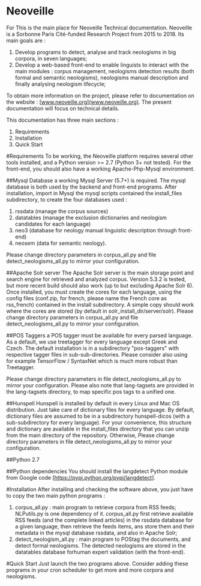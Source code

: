 # Neoveille

For 
This is the main place for Neoveille Technical documentation. 
Neoveille is a Sorbonne Paris Cité-funded  Research Project from 2015 to 2018. Its main goals are :

1. Develop programs to detect, analyse and track neologisms in big corpora, in seven languages;
2. Develop a web-based front-end to enable linguists to interact with the main modules : corpus management, neologisms detection results (both formal and semantic neologisms), neologisms manual description and finally analysing neologism lifecycle;

To obtain more information on the project, please refer to documentation on the website : [www.neoveille.org](www.neoveille.org). The present documentation will focus on technical details.

This documentation has three main sections :

1. Requirements
2. Installation
3. Quick Start


#Requirements
To be working, the Neoveille platform requires several other tools installed, and a Python version >= 2.7 (Python 3+ not tested). For the front-end, you should also have a working Apache-Php-Mysql environment.

##Mysql Database
a working Mysql Server (5.7+) is required. The mysql database is both used by the backend and front-end programs. After installation, import in Mysql the mysql scripts contained the install_files subdirectory, to create the four databases used : 

1. rssdata (manage the corpus sources)
2. datatables (manage the exclusion dictionaries and neologism candidates for each language)
3. neo3 (database for neology manual linguistic description through front-end)
4. neosem (data for semantic neology).

Please change directory parameters in corpus_all.py and file detect_neologisms_all.py to mirror your configuration.

##Apache Solr server
The Apache Solr server is the main storage point and search engine for retrieved and analyzed corpus. Version 5.3.2 is tested, but more recent build should also work (up to but excluding Apache Solr 6). Once installed, you must create the cores for each language, using the config files (conf.zip, for french, please name the French core as rss_french) contained in the install subdirectory. A simple copy should work where the cores are stored (by default in solr_install_dir/server/solr). Please change directory parameters in corpus_all.py and file detect_neologisms_all.py to mirror your configuration.

##POS Taggers
a POS tagger must be available for every parsed language. As a default, we use treetagger for every language except Greek and Czech. The default installation is in a subdirectory "pos-taggers" with respective tagger files in sub-sub-directories. Please consider also using for example TensorFlow / SyntaxNet which is much more robust than Treetagger. 

Please change directory parameters in file detect_neologisms_all.py to mirror your configuration.
Please also note that lang-tagsets are provided in the lang-tagsets directory, to map specific pos tags to a unified one.

##Hunspell
Hunspell is installed by default in every Linux and Mac OS distribution. Just take care of dictionary files for every language. By default, dictionary files are assumed to be in a subdirectory hunspell-dicos (with a sub-subdirectory for every language). For your convenience, this structure and dictionary are available in the install_files directory that you can unzip from the main directory of the repository. Otherwise, Please change directory parameters in file detect_neologisms_all.py to mirror your configuration.

##Python 2.7

##Python dependencies
You should install the langdetect Python module from Google code [https://pypi.python.org/pypi/langdetect].




#Installation
After installing and checking the software above, you just have to copy the two main python programs : 

1. corpus_all.py : main program to retrieve corpora from RSS feeds; NLPutils.py is one dependency of it. corpus_all.py first retrieve available RSS feeds (and the complete linked articles) in the rssdata database for a given language, then retrieve the feeds items, ans store them and their metadata in the mysql database rssdata, and also in Apache Solr;
2. detect_neologism_all.py : main program to POStag the documents, and detect formal neologisms. The detected neologisms are stored in the datatables database forhuman expert validation (with the front-end).


#Quick Start
Just launch the two programs above. Consider adding these programs in your cron scheduler to get more and more corpora and neologisms.
